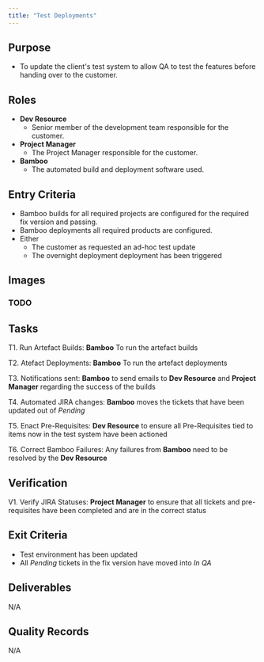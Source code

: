 ```yaml
---
title: "Test Deployments"
---
```


## Purpose
- To update the client's test system to allow QA to test the features before handing over to the customer.

## Roles
- **Dev Resource**
	- Senior member of the development team responsible for the customer.
- **Project Manager**
	- The Project Manager responsible for the customer.
- **Bamboo**
	- The automated build and deployment software used.

## Entry Criteria
- Bamboo builds for all required projects are configured for the required fix version and passing.
- Bamboo deployments all required products are configured.
- Either
	- The customer as requested an ad-hoc test update
	- The overnight deployment deployment has been triggered

## Images
### TODO

## Tasks
T1. 	Run Artefact Builds: **Bamboo** To run the artefact builds

T2.		 Atefact Deployments: **Bamboo** To run the artefact deployments

T3.		Notifications sent: **Bamboo** to send emails to **Dev Resource** and **Project Manager** regarding the success of the builds

T4.		Automated JIRA changes:  **Bamboo** moves the tickets that have been updated out of *Pending*

T5.		Enact Pre-Requisites:  **Dev Resource** to ensure all Pre-Requisites tied to items now in the test system have been actioned

T6.		Correct Bamboo Failures:  Any failures from **Bamboo** need to be resolved by the **Dev Resource**
		

## Verification
V1.		Verify JIRA Statuses:  **Project Manager** to ensure that all tickets and pre-requisites have been completed and are in the correct status

## Exit Criteria
- Test environment has been updated
- All *Pending* tickets in the fix version have moved into  *In QA*

## Deliverables
N/A

## Quality Records 
N/A